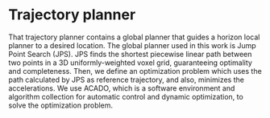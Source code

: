 # Trajectory planner
That trajectory planner contains a global planner that guides a horizon local planner to a desired location. The global planner used in this work is Jump Point Search (JPS). JPS finds the shortest piecewise linear path between two points in a 3D uniformly-weighted voxel grid, guaranteeing optimality and completeness. Then, we define an optimization problem which uses the path calculated by JPS as reference trajectory, and also, minimizes the accelerations. We use ACADO, which is a software environment and algorithm collection for automatic control and dynamic optimization, to solve the optimization problem.

